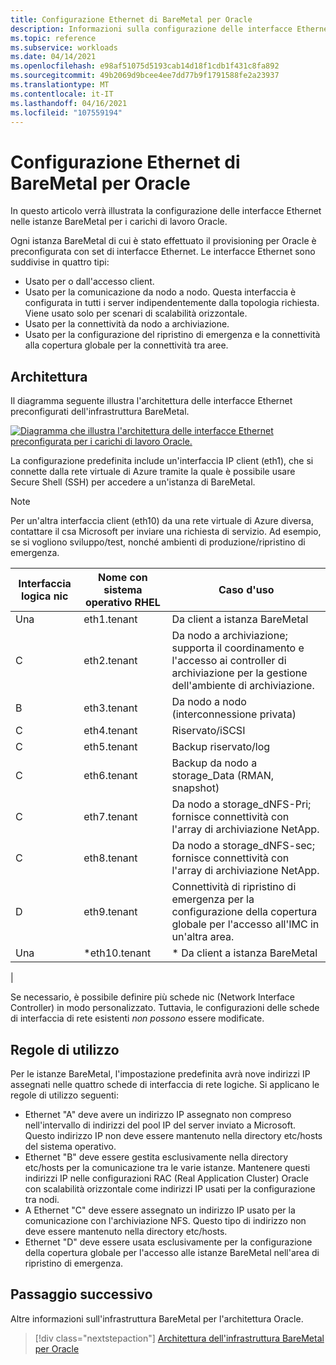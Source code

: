```yaml
---
title: Configurazione Ethernet di BareMetal per Oracle
description: Informazioni sulla configurazione delle interfacce Ethernet nelle istanze BareMetal per carichi di lavoro Oracle.
ms.topic: reference
ms.subservice: workloads
ms.date: 04/14/2021
ms.openlocfilehash: e98af51075d5193cab14d18f1cdb1f431c8fa892
ms.sourcegitcommit: 49b2069d9bcee4ee7dd77b9f1791588fe2a23937
ms.translationtype: MT
ms.contentlocale: it-IT
ms.lasthandoff: 04/16/2021
ms.locfileid: "107559194"
---
```

# <a name="ethernet-configuration-of-baremetal-for-oracle"></a>Configurazione Ethernet di BareMetal per Oracle

In questo articolo verrà illustrata la configurazione delle interfacce Ethernet nelle istanze BareMetal per i carichi di lavoro Oracle.

Ogni istanza BareMetal di cui è stato effettuato il provisioning per Oracle è preconfigurata con set di interfacce Ethernet. Le interfacce Ethernet sono suddivise in quattro tipi:

- Usato per o dall'accesso client.
- Usato per la comunicazione da nodo a nodo. Questa interfaccia è configurata in tutti i server indipendentemente dalla topologia richiesta. Viene usato solo per scenari di scalabilità orizzontale.
- Usato per la connettività da nodo a archiviazione.
- Usato per la configurazione del ripristino di emergenza e la connettività alla copertura globale per la connettività tra aree.

## <a name="architecture"></a>Architettura

Il diagramma seguente illustra l'architettura delle interfacce Ethernet preconfigurati dell'infrastruttura BareMetal. 

[![Diagramma che illustra l'architettura delle interfacce Ethernet preconfigurata per i carichi di lavoro Oracle.](media/oracle-baremetal-ethernet/architecture-ethernet.png)](media/oracle-baremetal-ethernet/architecture-ethernet.png#lightbox)

La configurazione predefinita include un'interfaccia IP client (eth1), che si connette dalla rete virtuale di Azure tramite la quale è possibile usare Secure Shell (SSH) per accedere a un'istanza di BareMetal.

> [!NOTE]
> Per un'altra interfaccia client (eth10) da una rete virtuale di Azure diversa, contattare il csa Microsoft per inviare una richiesta di servizio. Ad esempio, se si vogliono sviluppo/test, nonché ambienti di produzione/ripristino di emergenza.

| **Interfaccia logica nic** | **Nome con sistema operativo RHEL** | **Caso d'uso** |
| --- | --- | --- |
| Una | eth1.tenant | Da client a istanza BareMetal |
| C | eth2.tenant | Da nodo a archiviazione; supporta il coordinamento e l'accesso ai controller di archiviazione per la gestione dell'ambiente di archiviazione. |
| B | eth3.tenant | Da nodo a nodo (interconnessione privata) |
| C | eth4.tenant | Riservato/iSCSI |
| C | eth5.tenant | Backup riservato/log |
| C | eth6.tenant | Backup da nodo a storage_Data (RMAN, snapshot) |
| C | eth7.tenant | Da nodo a storage_dNFS-Pri; fornisce connettività con l'array di archiviazione NetApp. |
| C | eth8.tenant | Da nodo a storage_dNFS-sec; fornisce connettività con l'array di archiviazione NetApp. |
| D | eth9.tenant | Connettività di ripristino di emergenza per la configurazione della copertura globale per l'accesso all'IMC in un'altra area. |
| Una | \*eth10.tenant | \* Da client a istanza BareMetal
 |

Se necessario, è possibile definire più schede nic (Network Interface Controller) in modo personalizzato. Tuttavia, le configurazioni delle schede di interfaccia di rete esistenti *non possono* essere modificate.

## <a name="usage-rules"></a>Regole di utilizzo

Per le istanze BareMetal, l'impostazione predefinita avrà nove indirizzi IP assegnati nelle quattro schede di interfaccia di rete logiche. Si applicano le regole di utilizzo seguenti:

- Ethernet "A" deve avere un indirizzo IP assegnato non compreso nell'intervallo di indirizzi del pool IP del server inviato a Microsoft. Questo indirizzo IP non deve essere mantenuto nella directory etc/hosts del sistema operativo.
- Ethernet "B" deve essere gestita esclusivamente nella directory etc/hosts per la comunicazione tra le varie istanze. Mantenere questi indirizzi IP nelle configurazioni RAC (Real Application Cluster) Oracle con scalabilità orizzontale come indirizzi IP usati per la configurazione tra nodi.
- A Ethernet "C" deve essere assegnato un indirizzo IP usato per la comunicazione con l'archiviazione NFS. Questo tipo di indirizzo non deve essere mantenuto nella directory etc/hosts.
- Ethernet "D" deve essere usata esclusivamente per la configurazione della copertura globale per l'accesso alle istanze BareMetal nell'area di ripristino di emergenza.

## <a name="next-step"></a>Passaggio successivo

Altre informazioni sull'infrastruttura BareMetal per l'architettura Oracle.

> [!div class="nextstepaction"]
> [Architettura dell'infrastruttura BareMetal per Oracle](oracle-baremetal-architecture.md)
